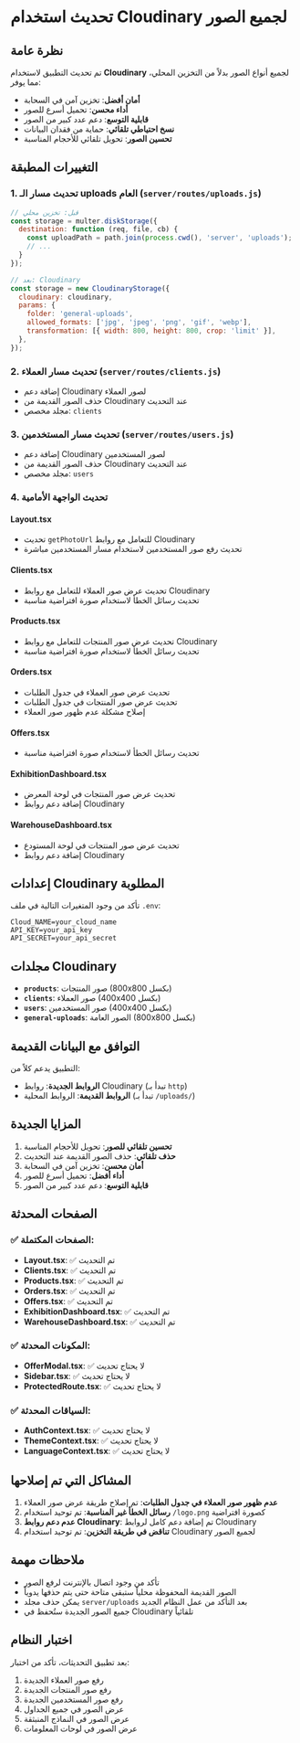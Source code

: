 # تحديث استخدام Cloudinary لجميع الصور

## نظرة عامة

تم تحديث التطبيق لاستخدام **Cloudinary** لجميع أنواع الصور بدلاً من التخزين المحلي، مما يوفر:

- **أمان أفضل**: تخزين آمن في السحابة
- **أداء محسن**: تحميل أسرع للصور
- **قابلية التوسع**: دعم عدد كبير من الصور
- **نسخ احتياطي تلقائي**: حماية من فقدان البيانات
- **تحسين الصور**: تحويل تلقائي للأحجام المناسبة

## التغييرات المطبقة

### 1. تحديث مسار الـ uploads العام (`server/routes/uploads.js`)

```javascript
// قبل: تخزين محلي
const storage = multer.diskStorage({
  destination: function (req, file, cb) {
    const uploadPath = path.join(process.cwd(), 'server', 'uploads');
    // ...
  }
});

// بعد: Cloudinary
const storage = new CloudinaryStorage({
  cloudinary: cloudinary,
  params: {
    folder: 'general-uploads',
    allowed_formats: ['jpg', 'jpeg', 'png', 'gif', 'webp'],
    transformation: [{ width: 800, height: 800, crop: 'limit' }],
  },
});
```

### 2. تحديث مسار العملاء (`server/routes/clients.js`)

- إضافة دعم Cloudinary لصور العملاء
- حذف الصور القديمة من Cloudinary عند التحديث
- مجلد مخصص: `clients`

### 3. تحديث مسار المستخدمين (`server/routes/users.js`)

- إضافة دعم Cloudinary لصور المستخدمين
- حذف الصور القديمة من Cloudinary عند التحديث
- مجلد مخصص: `users`

### 4. تحديث الواجهة الأمامية

#### Layout.tsx
- تحديث `getPhotoUrl` للتعامل مع روابط Cloudinary
- تحديث رفع صور المستخدمين لاستخدام مسار المستخدمين مباشرة

#### Clients.tsx
- تحديث عرض صور العملاء للتعامل مع روابط Cloudinary
- تحديث رسائل الخطأ لاستخدام صورة افتراضية مناسبة

#### Products.tsx
- تحديث عرض صور المنتجات للتعامل مع روابط Cloudinary
- تحديث رسائل الخطأ لاستخدام صورة افتراضية مناسبة

#### Orders.tsx
- تحديث عرض صور العملاء في جدول الطلبات
- تحديث عرض صور المنتجات في جدول الطلبات
- إصلاح مشكلة عدم ظهور صور العملاء

#### Offers.tsx
- تحديث رسائل الخطأ لاستخدام صورة افتراضية مناسبة

#### ExhibitionDashboard.tsx
- تحديث عرض صور المنتجات في لوحة المعرض
- إضافة دعم روابط Cloudinary

#### WarehouseDashboard.tsx
- تحديث عرض صور المنتجات في لوحة المستودع
- إضافة دعم روابط Cloudinary

## إعدادات Cloudinary المطلوبة

تأكد من وجود المتغيرات التالية في ملف `.env`:

```env
Cloud_NAME=your_cloud_name
API_KEY=your_api_key
API_SECRET=your_api_secret
```

## مجلدات Cloudinary

- **`products`**: صور المنتجات (800x800 بكسل)
- **`clients`**: صور العملاء (400x400 بكسل)
- **`users`**: صور المستخدمين (400x400 بكسل)
- **`general-uploads`**: الصور العامة (800x800 بكسل)

## التوافق مع البيانات القديمة

التطبيق يدعم كلاً من:
- **الروابط الجديدة**: روابط Cloudinary (تبدأ بـ `http`)
- **الروابط القديمة**: الروابط المحلية (تبدأ بـ `/uploads/`)

## المزايا الجديدة

1. **تحسين تلقائي للصور**: تحويل للأحجام المناسبة
2. **حذف تلقائي**: حذف الصور القديمة عند التحديث
3. **أمان محسن**: تخزين آمن في السحابة
4. **أداء أفضل**: تحميل أسرع للصور
5. **قابلية التوسع**: دعم عدد كبير من الصور

## الصفحات المحدثة

### ✅ الصفحات المكتملة:
- **Layout.tsx**: ✅ تم التحديث
- **Clients.tsx**: ✅ تم التحديث
- **Products.tsx**: ✅ تم التحديث
- **Orders.tsx**: ✅ تم التحديث
- **Offers.tsx**: ✅ تم التحديث
- **ExhibitionDashboard.tsx**: ✅ تم التحديث
- **WarehouseDashboard.tsx**: ✅ تم التحديث

### ✅ المكونات المحدثة:
- **OfferModal.tsx**: ✅ لا يحتاج تحديث
- **Sidebar.tsx**: ✅ لا يحتاج تحديث
- **ProtectedRoute.tsx**: ✅ لا يحتاج تحديث

### ✅ السياقات المحدثة:
- **AuthContext.tsx**: ✅ لا يحتاج تحديث
- **ThemeContext.tsx**: ✅ لا يحتاج تحديث
- **LanguageContext.tsx**: ✅ لا يحتاج تحديث

## المشاكل التي تم إصلاحها

1. **عدم ظهور صور العملاء في جدول الطلبات**: تم إصلاح طريقة عرض صور العملاء
2. **رسائل الخطأ غير المناسبة**: تم توحيد استخدام `/logo.png` كصورة افتراضية
3. **عدم دعم روابط Cloudinary**: تم إضافة دعم كامل لروابط Cloudinary
4. **تناقض في طريقة التخزين**: تم توحيد استخدام Cloudinary لجميع الصور

## ملاحظات مهمة

- تأكد من وجود اتصال بالإنترنت لرفع الصور
- الصور القديمة المحفوظة محلياً ستبقى متاحة حتى يتم حذفها يدوياً
- يمكن حذف مجلد `server/uploads` بعد التأكد من عمل النظام الجديد
- جميع الصور الجديدة ستُحفظ في Cloudinary تلقائياً

## اختبار النظام

بعد تطبيق التحديثات، تأكد من اختبار:
1. رفع صور العملاء الجديدة
2. رفع صور المنتجات الجديدة
3. رفع صور المستخدمين الجديدة
4. عرض الصور في جميع الجداول
5. عرض الصور في النماذج المنبثقة
6. عرض الصور في لوحات المعلومات 